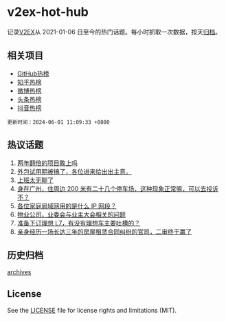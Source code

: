 # v2ex-hot-hub

 记录[V2EX](https://www.v2ex.com/)从 2021-01-06 日至今的热门话题。每小时抓取一次数据，按天[归档](archives)。
 
 ## 相关项目

- [GitHub热榜](https://github.com/lonnyzhang423/github-hot-hub)
- [知乎热榜](https://github.com/lonnyzhang423/zhihu-hot-hub)
- [微博热榜](https://github.com/lonnyzhang423/weibo-hot-hub)
- [头条热榜](https://github.com/lonnyzhang423/toutiao-hot-hub)
- [抖音热榜](https://github.com/lonnyzhang423/douyin-hot-hub)


 `更新时间：2024-06-01 11:09:33 +0800`

## 热议话题

1. [两年翻倍的项目敢上吗](https://www.v2ex.com/t/1045664)
1. [外包试用期被搞了，各位进来给出出主意。](https://www.v2ex.com/t/1045689)
1. [上班太无聊了](https://www.v2ex.com/t/1045641)
1. [身在广州，住周边 200 米有二十几个停车场，这种现象正常嘛，可以去投诉不？](https://www.v2ex.com/t/1045690)
1. [各位家庭局域网用的是什么 IP 网段？](https://www.v2ex.com/t/1045798)
1. [物业公司，业委会与业主大会相关的问题](https://www.v2ex.com/t/1045647)
1. [准备下订理想 L7，有没有理想车主要吐槽的？](https://www.v2ex.com/t/1045659)
1. [亲身经历一场长达三年的房屋租赁合同纠纷的官司，二审终于赢了](https://www.v2ex.com/t/1045774)

## 历史归档

[archives](archives)

## License

See the [LICENSE](LICENSE) file for license rights and limitations (MIT).
